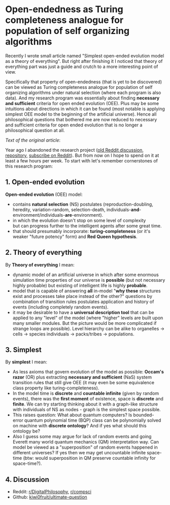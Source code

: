 # Open-endedness as Turing completeness analogue for population of self organizing algorithms

Recently I wrote small article named "Simplest open-ended evolution model as a theory of everything". But right after finishing it I noticed that theory of everything part was just a guide and crutch to a more interesting point of view.

Specifically that property of open-endedness (that is yet to be discovered) can be viewed as Turing completeness analogue for population of self organizing algorithms under natural selection (where each program is also data). And my research program was essentially about finding **necessary and sufficient** criteria for open ended evolution (OEE). Plus may be some intuitions about directions in which it can be found (most notable is applying simplest OEE model to the beginning of the artificial universe). Hence all philosophical questions that bothered me are now reduced to necessary and sufficient criteria for open ended evolution that is no longer a philosophical question at all.

*Text of the original article*:

Year ago I abandoned the research project ([old Reddit discussion](https://www.reddit.com/r/compsci/comments/97s8dl/on_natural_selection_of_the_laws_of_nature/), [repository](https://github.com/kiwi0fruit/ultimate-question), [subscribe on Reddit](https://www.reddit.com/r/DigitalPhilosophy)). But from now on I hope to spend on it at least a few hours per week. To start with let's remember cornerstones of this research program:


## 1. Open-ended evolution

**Open-ended evolution** (OEE) model:

* contains **natural selection** (NS) postulates (reproduction-doubling, heredity, variation-random, selection-death, individuals-**and**-environment/individuals-**are**-environment).
* in which the evolution doesn't stop on some level of complexity but can progress further to the intelligent agents after some great time.
* that should presumably incorporate: **turing-completeness** (or it's weaker "future potency" form) and **Red Queen hypothesis**.


## 2. Theory of everything

By **Theory of everything** I mean:

* dynamic model of an artificial universe in which after some enormous simulation time properties of our universe is **possible** (but not necessary highly probable) but existing of intelligent life is highly **probable**.
* model that is capable of answering **all** in-model "**why these** structures exist and processes take place instead of the other?" questions by combination of transition rules postulates application and history of events (including completely random events).
* it may be desirable to have a **universal description tool** that can be applied to any "level" of the model (where "higher" levels are built upon many smaller modules. But the picture would be more complicated if strange loops are possible). Level hierarchy can be alike to organelles -> cells -> species individuals -> packs/tribes -> populations.


## 3. Simplest

By **simplest** I mean:

* As less axioms that govern evolution of the model as possible: **Occam's razor** (OR) plus extracting **necessary and sufficient** (NaS) system transition rules that still give OEE (it may even be some equivalence class property like turing-completeness).
* In the model time is **discrete** and **countable infinite** (given by random events), there was the **first moment** of existence, space is **discrete** and **finite**. We can try starting thinking about it with a graph-like structure with individuals of NS as nodes - graph is the simplest space possible.
* This raises question: What about quantum computers? Is bounded-error quantum polynomial time (BQP) class can be polynomially solved on machine with **discrete ontology**? And if yes what should this ontology be?
* Also I guess some may argue for lack of random events and going Everett many world quantum mechanics (QM) interpretation way. Can model
be viewed as a "superposition" of random events happened in different universes? If yes then we may get uncountable infinite space-time (btw: would superposition in QM preserve countable infinity for space-time?).


## 4. Discussion

* Reddit: [r/DigitalPhilosophy](https://www.reddit.com/r/DigitalPhilosophy/comments/dygeti/openendedness_as_turing_completeness_analogue_for/), [r/compsci](https://www.reddit.com/r/compsci/comments/dygfuq/openendedness_as_turing_completeness_analogue_for/)
* Github: [kiwi0fruit/ultimate-question](https://github.com/kiwi0fruit/ultimate-question/issues/2)
